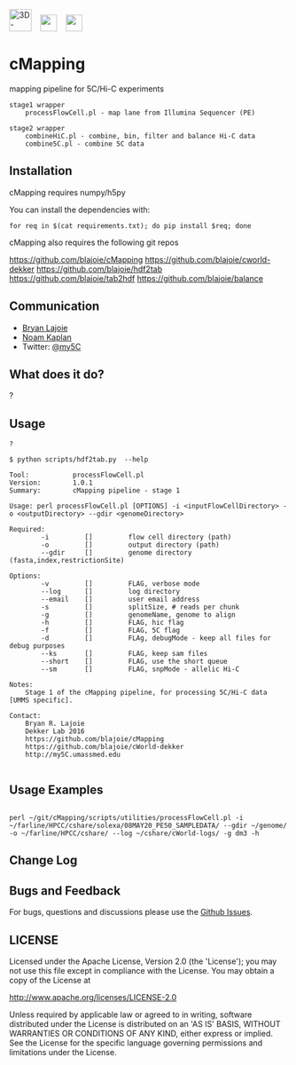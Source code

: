 <img height=40 src='http://my5C.umassmed.edu/images/3DG.png' title='3D-Genome' />
&nbsp;&nbsp;
<img height=30 src='http://my5C.umassmed.edu/images/dekkerlabbioinformatics.gif' />
&nbsp;&nbsp;
<img height=30 src='http://my5C.umassmed.edu/images/umasslogo.gif' />

# cMapping

mapping pipeline for 5C/Hi-C experiments

```
stage1 wrapper
    processFlowCell.pl - map lane from Illumina Sequencer (PE)
    
stage2 wrapper
    combineHiC.pl - combine, bin, filter and balance Hi-C data
    combine5C.pl - combine 5C data
```

## Installation

cMapping requires numpy/h5py

You can install the dependencies with:
```
for req in $(cat requirements.txt); do pip install $req; done
```

cMapping also requires the following git repos

https://github.com/blajoie/cMapping
https://github.com/blajoie/cworld-dekker
https://github.com/blajoie/hdf2tab
https://github.com/blajoie/tab2hdf
https://github.com/blajoie/balance

## Communication

- [Bryan Lajoie](https://github.com/blajoie)
- [Noam Kaplan](https://github.com/NoamKaplan)
- Twitter: [@my5C](https://twitter.com/my5C)

## What does it do?

?

## Usage

```
?

$ python scripts/hdf2tab.py  --help

Tool:           processFlowCell.pl
Version:        1.0.1
Summary:        cMapping pipeline - stage 1

Usage: perl processFlowCell.pl [OPTIONS] -i <inputFlowCellDirectory> -o <outputDirectory> --gdir <genomeDirectory>

Required:
        -i         []         flow cell directory (path)
        -o         []         output directory (path)
        --gdir     []         genome directory (fasta,index,restrictionSite)

Options:
        -v         []         FLAG, verbose mode
        --log      []         log directory
        --email    []         user email address
        -s         []         splitSize, # reads per chunk
        -g         []         genomeName, genome to align
        -h         []         FLAG, hic flag 
        -f         []         FLAG, 5C flag
        -d         []         FLAg, debugMode - keep all files for debug purposes
        --ks       []         FLAG, keep sam files
        --short    []         FLAG, use the short queue
        --sm       []         FLAG, snpMode - allelic Hi-C

Notes:
    Stage 1 of the cMapping pipeline, for processing 5C/Hi-C data [UMMS specific].

Contact:
    Bryan R. Lajoie
    Dekker Lab 2016
    https://github.com/blajoie/cMapping
    https://github.com/blajoie/cWorld-dekker
    http://my5C.umassmed.edu
   
```
  
## Usage Examples


```

perl ~/git/cMapping/scripts/utilities/processFlowCell.pl -i ~/farline/HPCC/cshare/solexa/08MAY20_PE50_SAMPLEDATA/ --gdir ~/genome/ -o ~/farline/HPCC/cshare/ --log ~/cshare/cWorld-logs/ -g dm3 -h 

```

## Change Log

## Bugs and Feedback

For bugs, questions and discussions please use the [Github Issues](https://github.com/blajoie/hdf2tab/issues).

## LICENSE

Licensed under the Apache License, Version 2.0 (the 'License');
you may not use this file except in compliance with the License.
You may obtain a copy of the License at

<http://www.apache.org/licenses/LICENSE-2.0>

Unless required by applicable law or agreed to in writing, software
distributed under the License is distributed on an 'AS IS' BASIS,
WITHOUT WARRANTIES OR CONDITIONS OF ANY KIND, either express or implied.
See the License for the specific language governing permissions and
limitations under the License.


